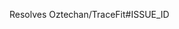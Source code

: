 Resolves Oztechan/TraceFit#ISSUE_ID
<!--
Pull Request Checklist
1. I have read the https://github.com/Oztechan/TraceFit/blob/develop/docs/CONTRIBUTING.md
2. PR title in the format of `[Oztechan/TraceFit#ISSUE_ID] ISSUE_TITLE`
3. I have added a valid description and 
4. I replaced `ISSUE_ID` with the ID(number in the link) of issue.
5. I have tested the app before creating this PR 
-->

